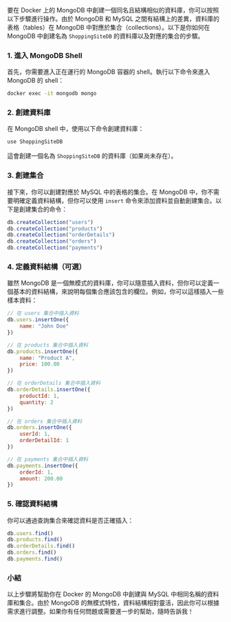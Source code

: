 要在 Docker 上的 MongoDB 中創建一個同名且結構相似的資料庫，你可以按照以下步驟進行操作。由於 MongoDB 和 MySQL 之間有結構上的差異，資料庫的表格（tables）在 MongoDB 中對應於集合（collections）。以下是你如何在 MongoDB 中創建名為 `ShoppingSiteDB` 的資料庫以及對應的集合的步驟。

### 1. 進入 MongoDB Shell

首先，你需要進入正在運行的 MongoDB 容器的 shell。執行以下命令來進入 MongoDB 的 shell：

```bash
docker exec -it mongodb mongo
```

### 2. 創建資料庫

在 MongoDB shell 中，使用以下命令創建資料庫：

```javascript
use ShoppingSiteDB
```

這會創建一個名為 `ShoppingSiteDB` 的資料庫（如果尚未存在）。

### 3. 創建集合

接下來，你可以創建對應於 MySQL 中的表格的集合。在 MongoDB 中，你不需要明確定義資料結構，但你可以使用 `insert` 命令來添加資料並自動創建集合。以下是創建集合的命令：

```javascript
db.createCollection("users")
db.createCollection("products")
db.createCollection("orderDetails")
db.createCollection("orders")
db.createCollection("payments")
```

### 4. 定義資料結構（可選）

雖然 MongoDB 是一個無模式的資料庫，你可以隨意插入資料，但你可以定義一個基本的資料結構，來說明每個集合應該包含的欄位。例如，你可以這樣插入一些樣本資料：

```javascript
// 在 users 集合中插入資料
db.users.insertOne({
    name: "John Doe"
})

// 在 products 集合中插入資料
db.products.insertOne({
    name: "Product A",
    price: 100.00
})

// 在 orderDetails 集合中插入資料
db.orderDetails.insertOne({
    productId: 1,
    quantity: 2
})

// 在 orders 集合中插入資料
db.orders.insertOne({
    userId: 1,
    orderDetailId: 1
})

// 在 payments 集合中插入資料
db.payments.insertOne({
    orderId: 1,
    amount: 200.00
})
```

### 5. 確認資料結構

你可以通過查詢集合來確認資料是否正確插入：

```javascript
db.users.find()
db.products.find()
db.orderDetails.find()
db.orders.find()
db.payments.find()
```

### 小結

以上步驟將幫助你在 Docker 的 MongoDB 中創建與 MySQL 中相同名稱的資料庫和集合。由於 MongoDB 的無模式特性，資料結構相對靈活，因此你可以根據需求進行調整。如果你有任何問題或需要進一步的幫助，隨時告訴我！